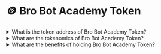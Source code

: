 # 🪙 Bro Bot Academy Token



<details>

<summary>What is the token address of Bro Bot Academy Token?</summary>

The BRO token is deployed on the Ethereum network at : [https://etherscan.io/address/0x70726f28ec6f462cac1fc7c60cc25281c72630f9](https://etherscan.io/address/0x70726f28ec6f462cac1fc7c60cc25281c72630f9)\
\
<mark style="color:yellow;">**0x70726f28ec6f462CaC1Fc7c60Cc25281c72630f9**</mark>

</details>

<details>

<summary>What are the tokenomics of Bro Bot Academy Token?</summary>

Total supply: 1 million BRO tokens. \

Team allocation: 100,000 tokens 5% is locked for eight years, with gradual access over three years and includes revenue sharing, ensuring long-term project commitment. Another 5% is held for two years, then released gradually over three years, without revenue sharing, to balance team motivation with financial rewards.\

Presale Fair Launch allocation: 168,407 tokens distributed through a fair launch.\

Liquidity pool (LP) allocation: 81,593 tokens.Secured in liquidity pools and locked for 2 years to ensure stable market conditions

Treasury (Locked): 650000 token - Primarily allocated for BRO Bonus emissions with a 2-year linear vesting period. Tokens are unlocked every 3 months, but any that aren't needed get locked up again, demonstrating a prudent and sustainable approach to token emissions and project financing.


45% of bot transaction fees are allocated to the revenue dashboard.\
2% of the sell tax is directed to the revenue share pool. \
2% of the sell tax is allocated to the team and development. \
2% of the buy tax goes to the liquidity pool injection.

For revenue sharing eligibility, users must hold a minimum of 50 BRO tokens. \
The eligibility criteria may be subject to change in the future.

A max of total 250 tokens limit can be sold for every 7-hour period. Failure to do so will have recent reward being forfeited.

</details>

<details>

<summary>What are the benefits of holding Bro Bot Academy Token?</summary>

Holding 50 or more Bro Tokens grants you access to several benefits:

1. Eligibility for revenue sharing.
2. Access to our Telegram holders' channel, where you can engage in discussions about alpha strategies, suggest new features, and utilize a dedicated support channel.

</details>
